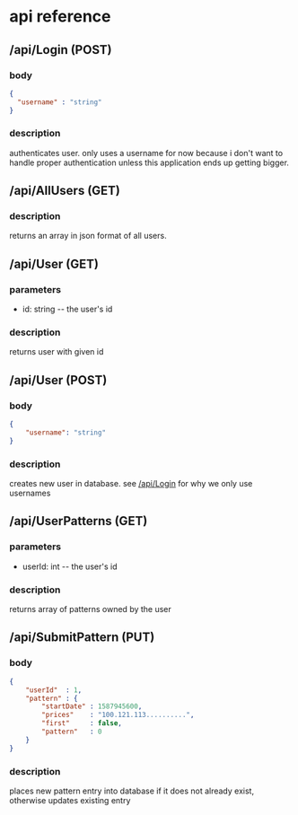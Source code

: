 # api reference

## /api/Login (POST)

### body

```json
{
  "username" : "string"
}
```

### description

authenticates user. only uses a username for now because i don't want to handle proper authentication unless this application ends up getting bigger.

## /api/AllUsers (GET)

### description

returns an array in json format of all users.

## /api/User (GET)

### parameters

- id: string -- the user's id

### description

returns user with given id

## /api/User (POST)

### body

```json
{
    "username": "string"
}
```

### description

creates new user in database. see [/api/Login](#/api/Login-(POST)) for why we only use usernames

## /api/UserPatterns (GET)

### parameters

- userId: int -- the user's id

### description

returns array of patterns owned by the user

## /api/SubmitPattern (PUT)

### body

```json
{
    "userId"  : 1,
    "pattern" : {
        "startDate" : 1587945600,
        "prices"    : "100.121.113..........",
        "first"     : false,
        "pattern"   : 0
    }
}
```

### description

places new pattern entry into database if it does not already exist, otherwise updates existing entry